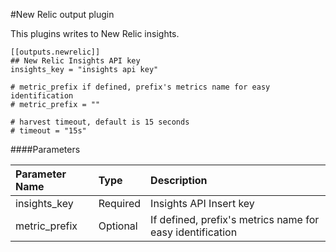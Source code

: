 #New Relic output plugin
  
This plugins writes to New Relic insights.

```
[[outputs.newrelic]]
## New Relic Insights API key
insights_key = "insights api key"

# metric_prefix if defined, prefix's metrics name for easy identification
# metric_prefix = ""

# harvest timeout, default is 15 seconds
# timeout = "15s"
```
####Parameters

|Parameter Name|Type|Description|
|:-|:-|:-|
| insights_key | Required | Insights API Insert key  |
| metric_prefix | Optional | If defined, prefix's metrics name for easy identification |
